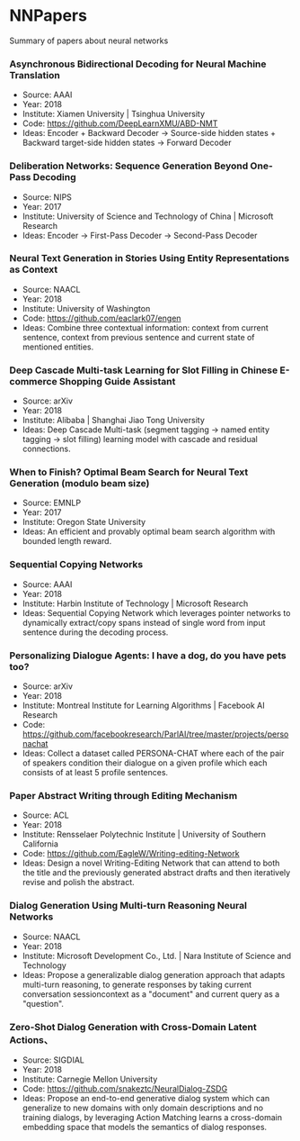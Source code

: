 # NNPapers
Summary of papers about neural networks

### Asynchronous Bidirectional Decoding for Neural Machine Translation

- Source: AAAI
- Year: 2018
- Institute: Xiamen University | Tsinghua University
- Code: https://github.com/DeepLearnXMU/ABD-NMT
- Ideas: Encoder + Backward Decoder -> Source-side hidden states + Backward target-side hidden states -> Forward Decoder

### Deliberation Networks: Sequence Generation Beyond One-Pass Decoding

- Source: NIPS
- Year: 2017
- Institute: University of Science and Technology of China | Microsoft Research
- Ideas: Encoder -> First-Pass Decoder -> Second-Pass Decoder

### Neural Text Generation in Stories Using Entity Representations as Context

- Source: NAACL
- Year: 2018
- Institute: University of Washington
- Code: https://github.com/eaclark07/engen
- Ideas: Combine three contextual information: context from current sentence, context from previous sentence and current state of mentioned entities.

### Deep Cascade Multi-task Learning for Slot Filling in Chinese E-commerce Shopping Guide Assistant

- Source: arXiv
- Year: 2018
- Institute: Alibaba | Shanghai Jiao Tong University
- Ideas: Deep Cascade Multi-task (segment tagging -> named entity tagging -> slot filling) learning model with cascade and residual connections.

### When to Finish? Optimal Beam Search for Neural Text Generation (modulo beam size)

- Source: EMNLP
- Year: 2017
- Institute: Oregon State University
- Ideas: An efficient and provably optimal beam search algorithm with bounded length reward.

### Sequential Copying Networks

- Source: AAAI
- Year: 2018
- Institute: Harbin Institute of Technology | Microsoft Research
- Ideas: Sequential Copying Network which leverages pointer networks to dynamically extract/copy spans  instead of single word from input sentence during the decoding process.

### Personalizing Dialogue Agents: I have a dog, do you have pets too?

- Source: arXiv
- Year: 2018
- Institute: Montreal Institute for Learning Algorithms | Facebook AI Research
- Code: https://github.com/facebookresearch/ParlAI/tree/master/projects/personachat
- Ideas: Collect a dataset called PERSONA-CHAT where each of the pair of speakers condition their dialogue on a given profile which each consists of at least 5 profile sentences.

### Paper Abstract Writing through Editing Mechanism

- Source: ACL
- Year: 2018
- Institute: Rensselaer Polytechnic Institute | University of Southern California
- Code: https://github.com/EagleW/Writing-editing-Network
- Ideas: Design a novel Writing-Editing Network that can attend to both the title and the previously generated abstract drafts and then iteratively revise and polish the abstract.

### Dialog Generation Using Multi-turn Reasoning Neural Networks

- Source: NAACL
- Year: 2018
- Institute: Microsoft Development Co., Ltd. | Nara Institute of Science and Technology
- Ideas: Propose a generalizable dialog generation approach that adapts multi-turn reasoning, to generate responses by taking current conversation sessioncontext as a "document" and current query as a "question".

### Zero-Shot Dialog Generation with Cross-Domain Latent Actions、

- Source: SIGDIAL
- Year: 2018
- Institute: Carnegie Mellon University
- Code: https://github.com/snakeztc/NeuralDialog-ZSDG
- Ideas: Propose an end-to-end generative dialog system which can generalize to new domains with only domain descriptions and no training dialogs, by leveraging Action Matching  learns a cross-domain embedding space that models the semantics of dialog responses.
